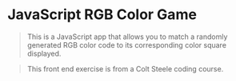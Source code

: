 # JavaScript RGB Color Game

> This is a JavaScript app that allows you to match a randomly generated RGB color code to its corresponding color square displayed.

> This front end exercise is from a Colt Steele coding course.
